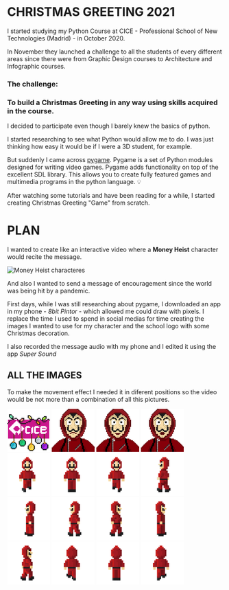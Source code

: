 # CHRISTMAS GREETING 2021

I started studying my Python Course at CICE - Professional School of New Technologies (Madrid) - in October 2020.

In November they launched a challenge to all the students of every different areas since there were from Graphic Design courses to Architecture and Infographic courses. 

### The challenge: 
### To build a Christmas Greeting in any way using skills acquired in the course.

I decided to participate even though I barely knew the basics of python.

I started researching to see what Python would allow me to do. I was just thinking how easy it would be if I were a 3D student, for example.

But suddenly I came across [pygame](https://www.pygame.org/news). Pygame is a set of Python modules designed for writing video games. Pygame adds functionality on top of the excellent SDL library. This allows you to create fully featured games and multimedia programs in the python language. 💡

After watching some tutorials and have been reading for a while, I started creating Christmas Greeting "Game" from scratch.

# PLAN

I wanted to create like an interactive video where a **Money Heist** character would recite the message.


![Money Heist characteres](https://images.newindianexpress.com/uploads/user/imagelibrary/2021/12/6/w900X450/MH5-.jpg?w=640&dpr=1.3)


And also I wanted to send a message of encouragement since the world was being hit by a pandemic.

First days, while I was still researching about pygame, I downloaded an app in my phone - *8bit Pintor* - which allowed me could draw with pixels. I replace the time I used to spend in social medias for time creating the images I wanted to use for my character and the school logo with some Christmas decoration.

I also recorded the message audio with my phone and I edited it using the app *Super Sound*


## ALL THE IMAGES

To make the movement effect I needed it in diferent positions so the video would be not more than a combination of all this pictures.


<img src="./dist/data/images/cice_christmas.png" width="100px">
<img src="./dist/data/images/dali.png" width="100px">
<img src="./dist/data/images/dali2.png" width="100px">
<img src="./dist/data/images/dali3.png" width="100px">
<img src="./dist/data/images/dali_down1.png" width="100px">
<img src="./dist/data/images/dali_down2.png" width="100px">
<img src="./dist/data/images/dali_down3.png" width="100px">
<img src="./dist/data/images/dali_left1.png" width="100px">
<img src="./dist/data/images/dali_left2.png" width="100px">
<img src="./dist/data/images/dali_left3.png" width="100px">
<img src="./dist/data/images/dali_right1.png" width="100px">
<img src="./dist/data/images/dali_right2.png" width="100px">
<img src="./dist/data/images/dali_right3.png" width="100px">
<img src="./dist/data/images/dali_up1.png" width="100px">
<img src="./dist/data/images/dali_up2.png" width="100px">
<img src="./dist/data/images/dali_up3.png" width="100px">
